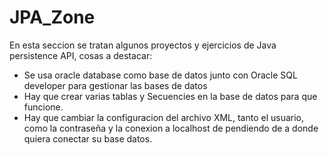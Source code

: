 # JPA_Zone
En esta seccion se tratan algunos proyectos y ejercicios de Java persistence API, cosas a destacar: 
  * Se usa oracle database como base de datos junto con Oracle SQL developer para gestionar las bases de datos
  * Hay que crear varias tablas y Secuencies en la base de datos para que funcione. 
  * Hay que cambiar la configuracion del archivo XML, tanto el usuario, como la contraseña y la conexion a localhost de pendiendo de 
    a donde quiera conectar su base datos. 

